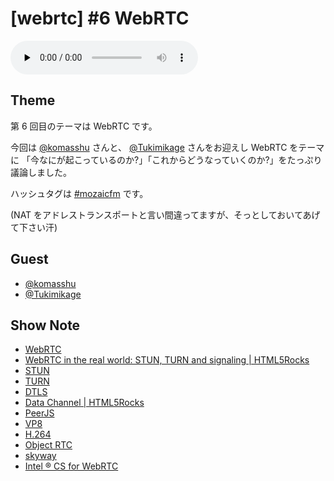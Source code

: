 # [webrtc] #6 WebRTC

<audio preload="none" src="https://files.mozaic.fm/mozaic-ep6.m4a" controls></audio>


## Theme

第 6 回目のテーマは WebRTC です。

今回は [@komasshu](https://twitter.com/komasshu) さんと、 [@Tukimikage](https://twitter.com/Tukimikage) さんをお迎えし WebRTC をテーマに 「今なにが起こっているのか?」「これからどうなっていくのか?」をたっぷり議論しました。

ハッシュタグは [#mozaicfm](https://twitter.com/search?q=mozaicfm&src=hash) です。

(NAT をアドレストランスポートと言い間違ってますが、そっとしておいてあげて下さい汗)


## Guest

- [@komasshu](https://twitter.com/komasshu)
- [@Tukimikage](https://twitter.com/Tukimikage)


## Show Note

- [WebRTC](http://t.umblr.com/redirect?z=http%3A%2F%2Fwww.webrtc.org%2F&t=ZTI3NDE1ZjZjNDAxNzE2ZDg5NmFiMTgxN2NmNWMyOTYwYTk0ZWIyYyxWalY2d1lFQQ%3D%3D)
- [WebRTC in the real world: STUN, TURN and signaling | HTML5Rocks](http://t.umblr.com/redirect?z=http%3A%2F%2Fwww.html5rocks.com%2Fen%2Ftutorials%2Fwebrtc%2Finfrastructure%2F&t=MTUwNjk5ODc2OWE0ZTA2OGM0NWMwYjVkYmMzZmNlZjUyN2U2NmE5YyxWalY2d1lFQQ%3D%3D)
- [STUN](http://t.umblr.com/redirect?z=http%3A%2F%2Ftools.ietf.org%2Fhtml%2Frfc3489&t=ODFkOGRjMzczOTgzNzMzMGYxZWE1ZDhlOWU4ZTk4NDFjMjFlOGNlNixWalY2d1lFQQ%3D%3D)
- [TURN](http://t.umblr.com/redirect?z=http%3A%2F%2Ftools.ietf.org%2Fhtml%2Frfc5766&t=MGVhZTYzOGE0NGU0MDMzNWQ1N2ViN2FkM2YwNjZjYmQ1YjU4NzZkYixWalY2d1lFQQ%3D%3D)
- [DTLS](http://t.umblr.com/redirect?z=http%3A%2F%2Ftools.ietf.org%2Fhtml%2Frfc6347&t=ZmE4NGFiZjljODk5MDA0ZjAzODQzZTUwMDBhMzBhOGM5ZDQwY2RiZCxWalY2d1lFQQ%3D%3D)
- [Data Channel | HTML5Rocks](http://t.umblr.com/redirect?z=http%3A%2F%2Fwww.html5rocks.com%2Fja%2Ftutorials%2Fwebrtc%2Fdatachannels%2F&t=ODNiNWQzZmMzYjUwY2U0NzNkNGYzZmJjYmZhODI3ODRkNzQzMTNkYSxWalY2d1lFQQ%3D%3D)
- [PeerJS](http://t.umblr.com/redirect?z=http%3A%2F%2Fpeerjs.com%2F&t=OWUyMTFmMWRiMWFlY2YwYjc5YjVmOTBkZTU4NjIyNzNlNmU2YTM4NSxWalY2d1lFQQ%3D%3D)
- [VP8](http://t.umblr.com/redirect?z=http%3A%2F%2Fja.wikipedia.org%2Fwiki%2FVP8&t=ZTcxZTdjMmRhMmE0NWZkZmFlYjFjMWI5N2U3ZTRlNTZmMTlmZWY0MixWalY2d1lFQQ%3D%3D)
- [H.264](http://t.umblr.com/redirect?z=http%3A%2F%2Fja.wikipedia.org%2Fwiki%2FH264&t=YjAyNmJmNjU0NTJhN2U2NmI3ZTg3NDUxYTYyYWQxNGFkYzc0MTY5ZCxWalY2d1lFQQ%3D%3D)
- [Object RTC](http://t.umblr.com/redirect?z=http%3A%2F%2Fortc.org%2F&t=NzA2NGRmNmIzNjRiZTZlYjUwZTM4NmJmNGRlODgzYzM4NjgyZDg2YyxWalY2d1lFQQ%3D%3D)
- [skyway](http://t.umblr.com/redirect?z=http%3A%2F%2Fnttcom.github.io%2Fskyway%2F&t=MjQ3MzRhNjZmNTM0Yzk5NGM4Zjc1NDQ5OGYwZjQyY2U4Y2JmNWI4NSxWalY2d1lFQQ%3D%3D)
- [Intel ® CS for WebRTC](http://t.umblr.com/redirect?z=https%3A%2F%2Fsoftware.intel.com%2Fsites%2Flandingpage%2Fwebrtc%2F&t=YmI3ZTA5ZTA3Zjg5ZWI4Y2RkMTA0OWFhNWM1OGUxMjg1N2U5YWMwMSxWalY2d1lFQQ%3D%3D)
